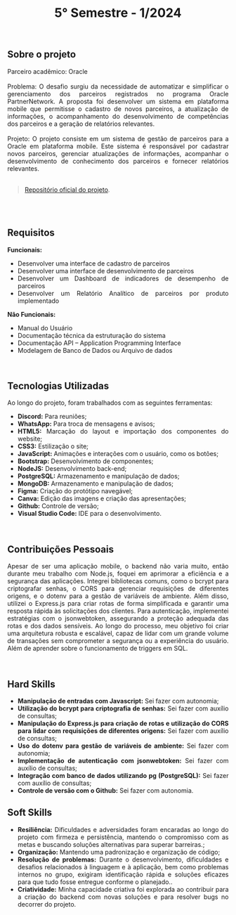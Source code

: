 <h1 align="center"> 5° Semestre - 1/2024 </h1>
<p align="center">
</p>

<br>

## Sobre o projeto 

<div align="justify">
  Parceiro acadêmico: Oracle
  <br><br>
  Problema: O desafio surgiu da necessidade de automatizar e simplificar o gerenciamento dos parceiros registrados no programa Oracle PartnerNetwork. A proposta foi desenvolver um sistema em plataforma mobile que permitisse o cadastro de novos parceiros, a atualização de informações, o acompanhamento do desenvolvimento de competências dos parceiros e a geração de relatórios relevantes.
  <br><br>
  Projeto: O projeto consiste em um sistema de gestão de parceiros para a Oracle em plataforma mobile. Este sistema é responsável por cadastrar novos parceiros, gerenciar atualizações de informações, acompanhar o desenvolvimento de conhecimento dos parceiros e fornecer relatórios relevantes.
  <br>
<div><br>
  
> [Repositório oficial do projeto](https://github.com/atomofatec/API-ORACLE).

<br>


<br>
  
## Requisitos 
 
**Funcionais:**<br>
- Desenvolver uma interface de cadastro de parceiros
- Desenvolver uma interface de desenvolvimento de parceiros
- Desenvolver um Dashboard de indicadores de desempenho de parceiros
- Desenvolver um Relatório Analítico de parceiros por produto implementado

**Não Funcionais:**<br>
- Manual do Usuário
- Documentação técnica da estruturação do sistema
- Documentação API – Application Programming Interface
- Modelagem de Banco de Dados ou Arquivo de dados
<br>

## Tecnologias Utilizadas
Ao longo do projeto, foram trabalhados com as seguintes ferramentas:
<br>
  - **Discord:** Para reuniões;
  - **WhatsApp:** Para troca de mensagens e avisos;
  - **HTML5:** Marcação do layout e importação dos componentes do website; 
  - **CSS3:** Estilização o site;
  - **JavaScript:** Animações e interações com o usuário, como os botões;
  - **Bootstrap:** Desenvolvimento de componentes;
  - **NodeJS:** Desenvolvimento back-end;
  - **PostgreSQL:** Armazenamento e manipulação de dados;
  - **MongoDB:** Armazenamento e manipulação de dados;
  - **Figma:** Criação do protótipo navegável;
  - **Canva:** Edição das imagens e criação das apresentações;
  - **Github:** Controle de versão;
  - **Visual Studio Code:** IDE para o desenvolvimento.
  
<br>

## Contribuições Pessoais
<div align="justify">

Apesar de ser uma aplicação mobile, o backend não varia muito, então durante meu trabalho com Node.js, foquei em aprimorar a eficiência e a segurança das aplicações. Integrei bibliotecas comuns, como o bcrypt para criptografar senhas, o CORS para gerenciar requisições de diferentes origens, e o dotenv para a gestão de variáveis de ambiente. Além disso, utilizei o Express.js para criar rotas de forma simplificada e garantir uma resposta rápida às solicitações dos clientes. Para autenticação, implementei estratégias com o jsonwebtoken, assegurando a proteção adequada das rotas e dos dados sensíveis. Ao longo do processo, meu objetivo foi criar uma arquitetura robusta e escalável, capaz de lidar com um grande volume de transações sem comprometer a segurança ou a experiência do usuário. Além de aprender sobre o funcionamento de triggers em SQL.
<div>

<br>

## Hard Skills
- **Manipulação de entradas com Javascript:** Sei fazer com autonomia; <br>
- **Utilização do bcrypt para criptografia de senhas:** Sei fazer com auxílio de consultas; <br>
- **Manipulação do Express.js para criação de rotas e utilização do CORS para lidar com requisições de diferentes origens:** Sei fazer com auxílio de consultas; <br>
- **Uso do dotenv para gestão de variáveis de ambiente:** Sei fazer com autonomia; <br>
- **Implementação de autenticação com jsonwebtoken:** Sei fazer com auxílio de consultas; <br>
- **Integração com banco de dados utilizando pg (PostgreSQL):** Sei fazer com auxílio de consultas; <br>
- **Controle de versão com o Github:** Sei fazer com autonomia. <br>



## Soft Skills
 - **Resiliência:** Dificuldades e adversidades foram encaradas ao longo do projeto com firmeza e persistência, mantendo o compromisso com as metas e buscando soluções alternativas para superar barreiras.; <br>
 - **Organização:** Mantendo uma padronização e organização de código; <br>
 - **Resolução de problemas:** Durante o desenvolvimento, dificuldades e desafios relacionados à linguagem e à aplicação, bem como problemas internos no grupo, exigiram identificação rápida e soluções eficazes para que tudo fosse entregue conforme o planejado.. <br>
 - **Criatividade:** Minha capacidade criativa foi explorada ao contribuir para a criação do backend com novas soluções e para resolver bugs no decorrer do projeto. <br>
